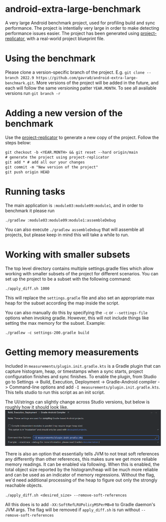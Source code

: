 # android-extra-large-benchmark
A very large Android benchmark project, used for profiling build and sync performance. The project is intentially very large in order
to make detecting performance issues easier. The project has been generated using [project-replicator](https://github.com/android/project-replicator),
with a real-world project blueprint file.

# Using the benchmark
Please clone a version-specific branch of the project. E.g. `git clone --branch 2022.9 https://github.com/gavra0/android-extra-large-benchmark.git`. More versions of the project will be added in the future,
and each will follow the same versioning patter `YEAR.MONTH`. To see all available versions run `git branch -r`

# Adding a new version of the benchmark
Use the [project-replicator](https://github.com/android/project-replicator) to generate a new copy of the project.
Follow the steps below:
```
git checkout -b <YEAR.MONTH> && git reset --hard origin/main
# generate the project using project-replicator
git add * # add all our your changes
git commit -m "New version of the project"
git push origin HEAD
```

# Running tasks
The main application is `:module03:module09:module1`, and in order to benchmark it please run
```
./gradlew :module03:module09:module1:assembleDebug
```

You can also execute `./gradlew assembleDebug` that will assemble all projects, but please keep in mind this will take a
while to run.

# Working with smaller subsets
The top level directory contains multiple settings.gradle files which allow
working with smaller subsets of the project for different scenarios. You can set up the project to be a subset with the 
following command:

```
./apply_diff.sh 1000 
```

This will replace the `settings.gradle` file and also set an appropriate max heap for the subset according the map
inside the script.

You can also manually do this by specifying the `-c` or `--settings-file` 
options when invoking gradle. However, this will not include things like setting the max memory for the subset. Example:

```
./gradlew -c settings-200.gradle build
```

# Getting memory measurements 
Included in `measurements/plugin.init.gradle.kts` is a Gradle plugin that can capture histogram, heap,
or timestamps when a sync starts, project configuration finishes and sync finishes.  To enable the 
plugin, from Studio go to Settings -> Build, Execution, Deployment -> Gradle-Android compiler -> 
Command-line options and add `-I measurements/plugin.init.gradle.kts`. This tells studio to run this
script as an init script.

The UI/strings can slightly change across Studio versions, but below is roughly how it should look
like.
![studio-enabling-plugin.png](studio-enabling-plugin.png)

There is also an option that essentially tells JVM to not treat soft references any differently than
other references, this makes sure we get more reliable memory readings. It can be enabled via 
following. When this is enabled, the total object size reported by the histogram/heap will be much
more reliable and can be used as an indicator of memory regressions. Without the flag, we'd need 
additional processing of the heap to figure out only the strongly reachable objects.

`./apply_diff.sh <desired_size> --remove-soft-references`

All this does is to add `-XX:SoftRefLRUPolicyMSPerMB=0` to Gradle daemon's JVM args. The flag will 
be removed if `apply_diff.sh` is run without `--remove-soft-references`
